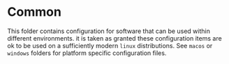 # Common

This folder contains configuration for software that can be used within different environments.
it is taken as granted these configuration items are ok to be used on a sufficiently modern
`linux` distributions.
See `macos` or `windows` folders for platform specific configuration files.
